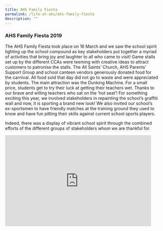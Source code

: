 ```yaml
---
title: AHS Family Fiesta
permalink: /life-at-ahs/ahs-family-fiesta
description: ""
---
```

### AHS Family Fiesta 2019

The AHS Family Fiesta took place on 16 March and we saw the school spirit lighting up the school compound as key stakeholders put together a myriad of activities that bring joy and laughter to all who came to visit! Game stalls set up by the different CCAs were teeming with creative ideas to attract customers to patronise the stalls. The All Saints’ Church, AHS Parents’ Support Group and school canteen vendors generously donated food for the carnival. All food sold that day did not go to waste and were appreciated by students. The main attraction was the Dunking Machine. For a small price, students get to try their luck at getting their teachers wet. Thanks to our brave and willing teachers who sat on the ‘hot seat’!
For something exciting this year, we involved stakeholders in repainting the school’s graffiti wall and now, it is sporting a brand new look! We also invited our school’s ex-sportsmen to have friendly matches at the training ground they used to know and have fun pitting their skills against current school sports players.

Indeed, there was a display of vibrant school spirit through the combined efforts of the different groups of stakeholders whom we are thankful for.

<iframe allowfullscreen="true" height="299" width="480" frameborder="0" src="https://docs.google.com/presentation/d/e/2PACX-1vREXgRP02_XARvogzIEkrEuMfM7EhDJDapBmuPPO0X49Apc_CcA0y04fw50dVdxUMWsVoJME0pGxEIC/embed?start=false&amp;loop=false&amp;delayms=3000"></iframe>